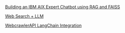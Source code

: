 [Building an IBM AIX Expert Chatbot using RAG and FAISS](https://dev.to/kaustubhyerkade/building-an-ibm-aix-expert-chatbot-using-rag-and-faiss-1np2)

[Web Search + LLM](https://www.kaggle.com/code/codingloading/anime-rag-chatbot-project-web-search-llm/notebook)

[WebcrawlerAPI LangChain Integration](https://webcrawlerapi.com/docs/sdk/langchain)
